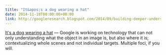 ```yaml
---
title: "It&apos;s a dog wearing a hat"
date: 2014-11-18T00:00:00+00:00
link: http://googleresearch.blogspot.com/2014/09/building-deeper-understanding-of-images.html#uds-search-results
---
```

[It&apos;s a dog wearing a hat](http://googleresearch.blogspot.com/2014/09/building-deeper-understanding-of-images.html#uds-search-results) &mdash; 
 Google is working on technology that can not only understanding what the object in an image is, but also where it is; contextualizing whole scenes and not individual targets. Multiple foci, if you will.
